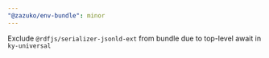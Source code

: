 ```yaml
---
"@zazuko/env-bundle": minor
---
```


Exclude `@rdfjs/serializer-jsonld-ext` from bundle due to top-level await in `ky-universal`
